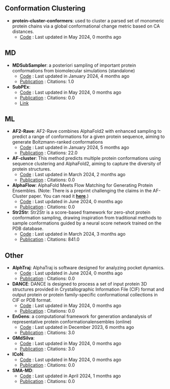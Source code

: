 ## Conformation Clustering
- **protein-cluster-conformers**: used to cluster a parsed set of monomeric protein chains via a global conformational change metric based on CA distances.
	- [Code](https://github.com/PDBeurope/protein-cluster-conformers) : Last updated in May 2024, 0 months ago

## MD
- **MDSubSampler**: a posteriori sampling of important protein conformations from biomolecular simulations (standalone)
	- [Code](https://github.com/alepandini/MDSubSampler) : Last updated in January 2024, 4 months ago
	- [Publication](https://doi.org/10.1093/bioinformatics/btad427) : Citations: 1.0
- **SubPEx**: 
	- [Code](https://github.com/durrantlab/subpex/) : Last updated in May 2024, 0 months ago
	- [Publication](https://doi.org/10.1021%2Facs.jctc.3c00478) : Citations: 0.0
	- [Link](http://durrantlab.com/subpex/)

## ML
- **AF2-Rave**: AF2-Rave combines AlphaFold2 with enhanced sampling to predict a range of conformations for a given protein sequence, aiming to generate Boltzmann-ranked conformations
	- [Code](https://github.com/tiwarylab/alphafold2rave) : Last updated in January 2024, 5 months ago
	- [Publication](https://doi.org/10.1021/acs.jctc.3c00290) : Citations: 22.0
- **AF-cluster**: This method predicts multiple protein conformations using sequence clustering and AlphaFold2, aiming to capture the diversity of protein structures.
	- [Code](https://github.com/HWaymentSteele/AF_Cluster) : Last updated in March 2024, 2 months ago
	- [Publication](https://doi.org/10.1101/2022.10.17.512570v1) : Citations: 0.0
- **AlphaFlow**: AlphaFold Meets Flow Matching for Generating Protein Ensembles. (Note: There is a preprint challenging the claims in the AF-Cluster paper. You can read it **[here](https://doi.org/10.1101/2024.01.05.574434)**.)
	- [Code](https://github.com/bjing2016/alphaflow) : Last updated in June 2024, 0 months ago
	- [Publication](https://doi.org/10.48550/arXiv.2402.04845) : Citations: 0.0
- **Str2Str**: Str2Str is a score-based framework for zero-shot protein conformation sampling, drawing inspiration from traditional methods to sample conformations guided by a neural score network trained on the PDB database.
	- [Code](https://github.com/lujiarui/Str2Str) : Last updated in March 2024, 3 months ago
	- [Publication](https://doi.org/10.1126/science.ade2574) : Citations: 841.0

## Other
- **AlphTraj**: AlphaTraj is software designed for analyzing pocket dynamics.
	- [Code](https://github.com/dooo12332/AlphaTraj) : Last updated in June 2024, 0 months ago
	- [Publication](https://doi.org/10.1021/acs.jctc.4c00476) : Citations: 0.0
- **DANCE**: DANCE is designed to process a set of input protein 3D structures provided in Crystallographic Information File (CIF) format and output protein or protein family-specific conformational collections in CIF or PDB format.
	- [Code](https://github.com/PhyloSofS-Team/DANCE) : Last updated in May 2024, 0 months ago
	- [Publication](https://doi.org/10.1101/2024.02.06.578951) : Citations: 0.0
- **EnGens**: a computational framework for generation andanalysis of representative protein conformationalensembles (online)
	- [Code](https://github.com/KavrakiLab/EnGens) : Last updated in December 2023, 6 months ago
	- [Publication](https://doi.org/10.1093/bib/bbad242) : Citations: 3.0
- **GMdSilva**: 
	- [Code](https://github.com/GMdSilva/gms_natcomms_1705932980_data) : Last updated in May 2024, 0 months ago
	- [Publication](https://doi.org/10.1101/2023.07.25.550545) : Citations: 3.0
- **ICoN**: 
	- [Code](https://github.com/chang-group/ICoN) : Last updated in May 2024, 0 months ago
	- [Publication](https://doi.org/10.1101/2024.05.05.592587) : Citations: 0.0
- **SMA-MD**: 
	- [Code](https://github.com/olsson-group/sma-md) : Last updated in April 2024, 1 months ago
	- [Publication](https://dx.doi.org/10.1088/2632-2153/ad3b64) : Citations: 0.0
